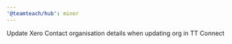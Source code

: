 ```yaml
---
'@teamteach/hub': minor
---
```


Update Xero Contact organisation details when updating org in TT Connect
